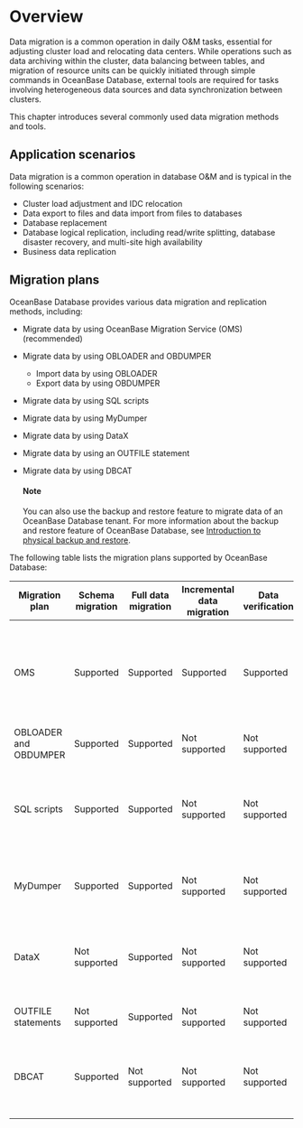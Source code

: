 # Overview

Data migration is a common operation in daily O&M tasks, essential for adjusting cluster load and relocating data centers. While operations such as data archiving within the cluster, data balancing between tables, and migration of resource units can be quickly initiated through simple commands in OceanBase Database, external tools are required for tasks involving heterogeneous data sources and data synchronization between clusters.

This chapter introduces several commonly used data migration methods and tools.

## Application scenarios

Data migration is a common operation in database O&M and is typical in the following scenarios:

* Cluster load adjustment and IDC relocation
* Data export to files and data import from files to databases
* Database replacement
* Database logical replication, including read/write splitting, database disaster recovery, and multi-site high availability
* Business data replication

## Migration plans

OceanBase Database provides various data migration and replication methods, including:
* Migrate data by using OceanBase Migration Service (OMS) (recommended)
* Migrate data by using OBLOADER and OBDUMPER
   * Import data by using OBLOADER
   * Export data by using OBDUMPER
* Migrate data by using SQL scripts
* Migrate data by using MyDumper
* Migrate data by using DataX
* Migrate data by using an OUTFILE statement
* Migrate data by using DBCAT

  <main id="notice" type='explain'>
  <h4>Note</h4>
  <p>You can also use the backup and restore feature to migrate data of an OceanBase Database tenant. For more information about the backup and restore feature of OceanBase Database, see <a href="../600.manage/600.backup-and-recovery/100.overview-of-physical-backup-and-recovery.md">Introduction to physical backup and restore</a>. </p>
  </main>

The following table lists the migration plans supported by OceanBase Database:

| Migration plan | Schema migration | Full data migration | Incremental data migration | Data verification | Supported data sources |
|---------|---------|-----------|------------|---------|-------|
| OMS | Supported | Supported | Supported | Supported |   OceanBase<br>MySQL<br>Oracle<br>PostgreSQL<br>DB2_LUW<br>TiDB<br>Kafka<br>RocketMQ<br>DataHub |
| OBLOADER and OBDUMPER | Supported | Supported | Not supported | Not supported | OceanBase Database |
| SQL scripts | Supported | Supported | Not supported | Not supported | Mainstream databases. Data migration across instances is not supported. |
| MyDumper | Supported | Supported | Not supported | Not supported | Data sources compatible with MySQL |
| DataX | Not supported | Supported | Not supported | Not supported | Various data sources. See the official documents for details. |
| OUTFILE statements | Not supported | Supported | Not supported | Not supported | MySQL<br>OceanBase Database |
| DBCAT | Supported | Not supported | Not supported | Not supported | Various data sources. See the official documents for details. |